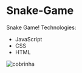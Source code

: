 # Snake-Game
Snake Game!
Technologies:
* JavaScript
* CSS
* HTML

![cobrinha](https://user-images.githubusercontent.com/69088210/110671071-def6b400-81ac-11eb-8eb5-def21f1bda8a.png)

